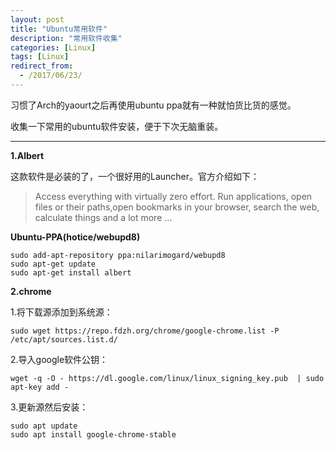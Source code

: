 ```yaml
---
layout: post
title: "Ubuntu常用软件"
description: "常用软件收集"
categories: [Linux]
tags: [Linux]
redirect_from:
  - /2017/06/23/
---
```


习惯了Arch的yaourt之后再使用ubuntu ppa就有一种就怕货比货的感觉。

收集一下常用的ubuntu软件安装，便于下次无脑重装。

---

**1.Albert**

这款软件是必装的了，一个很好用的Launcher。官方介绍如下：

> Access everything with virtually zero effort. Run applications, open files or their paths,open bookmarks in your browser, search the web, calculate things and a lot more …

**Ubuntu-PPA(hotice/webupd8)**

```
sudo add-apt-repository ppa:nilarimogard/webupd8
sudo apt-get update
sudo apt-get install albert
```

**2.chrome**

1.将下载源添加到系统源：

`sudo wget https://repo.fdzh.org/chrome/google-chrome.list -P /etc/apt/sources.list.d/`

2.导入google软件公钥：

`wget -q -O - https://dl.google.com/linux/linux_signing_key.pub  | sudo apt-key add -`

3.更新源然后安装：

```
sudo apt update
sudo apt install google-chrome-stable
```
